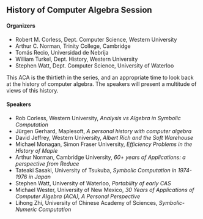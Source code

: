 <H2> History of Computer Algebra Session </H2>

<H4> Organizers </H4>

<ul> 
<li> Robert M. Corless, Dept. Computer Science, Western University </li>
<li> Arthur C. Norman, Trinity College, Cambridge </li>
<li> Tomás Recio, Universidad de Nebrija </li>
<li> William Turkel, Dept. History, Western University </li>
<li> Stephen Watt, Dept. Computer Science, University of Waterloo </li>
</ul>

<p> This ACA is the thirtieth in the series, and an appropriate time to look back at the history of computer algebra.  The speakers will present a multitude of views of this history.</p>

<H4> Speakers </H4>

<ul>
  <li> Rob Corless, Western University, <em>Analysis vs Algebra in Symbolic Computation</em> </li>
  <li> Jürgen Gerhard, Maplesoft, <em>A personal history with computer algebra</em> </li>
  <li> David Jeffrey, Western University, <em>Albert Rich and the Soft Warehouse</em> </li>
  <li> Michael Monagan, Simon Fraser University, <em>Efficiency Problems in the History of Maple</em> </li>
  <li> Arthur Norman, Cambridge University, <em>60+ years of Applications: a perspective from Reduce</em> </li>
  <li> Tateaki Sasaki, University of Tsukuba, <em>Symbolic Computation in 1974-1976 in Japan</em> </li>
  <li> Stephen Watt, University of Waterloo, <em>Portability of early CAS</em> </li>
  <li> Michael Wester, University of New Mexico, <em>30 Years of Applications of Computer Algebra (ACA), A
Personal Perspective</em> </li>
  <li> Lihong Zhi, University of Chinese Academy of Sciences, <em>Symbolic-Numeric Computation</em> </li>
</ul>
